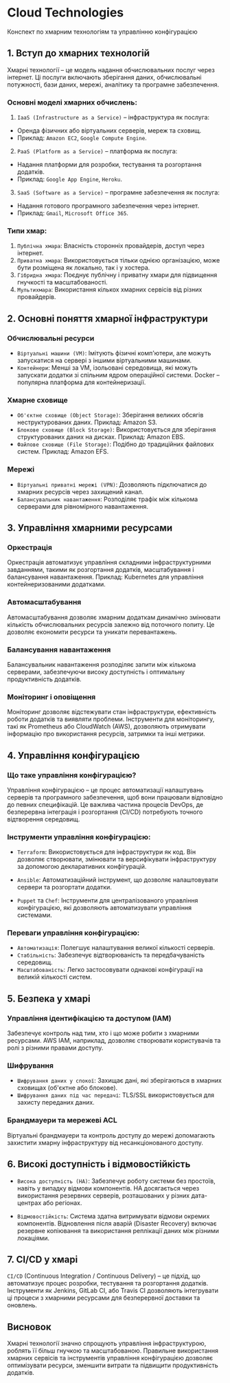 # Cloud Technologies
Конспект по хмарним технологіям та управлінню конфігурацією

## 1. Вступ до хмарних технологій
Хмарні технології – це модель надання обчислювальних послуг через інтернет. Ці послуги включають зберігання даних, обчислювальні потужності, бази даних, мережі, аналітику та програмне забезпечення.

### Основні моделі хмарних обчислень:
1. `IaaS (Infrastructure as a Service)` – інфраструктура як послуга:

- Оренда фізичних або віртуальних серверів, мереж та сховищ.
- Приклад: `Amazon EC2`, `Google Compute Engine`.

2. `PaaS (Platform as a Service)` – платформа як послуга:

- Надання платформи для розробки, тестування та розгортання додатків.
- Приклад: `Google App Engine`, `Heroku`.

3. `SaaS (Software as a Service)` – програмне забезпечення як послуга:

- Надання готового програмного забезпечення через інтернет.
- Приклад: `Gmail`, `Microsoft Office 365`.

### Типи хмар:
1. `Публічна хмара`: Власність сторонніх провайдерів, доступ через інтернет.
2. `Приватна хмара`: Використовується тільки однією організацією, може бути розміщена як локально, так і у хостера.
3. `Гібридна хмара`: Поєднує публічну і приватну хмари для підвищення гнучкості та масштабованості.
4. `Мультихмара`: Використання кількох хмарних сервісів від різних провайдерів.

## 2. Основні поняття хмарної інфраструктури
### Обчислювальні ресурси

- `Віртуальні машини (VM)`: Імітують фізичні комп'ютери, але можуть запускатися на сервері з іншими віртуальними машинами.
- `Контейнери`: Менші за VM, ізольовані середовища, які можуть запускати додатки зі спільним ядром операційної системи. Docker – популярна платформа для контейнеризації.

### Хмарне сховище
- `Об'єктне сховище (Object Storage)`: Зберігання великих обсягів неструктурованих даних. Приклад: Amazon S3.
- `Блокове сховище (Block Storage)`: Використовується для зберігання структурованих даних на дисках. Приклад: Amazon EBS.
- `Файлове сховище (File Storage)`: Подібно до традиційних файлових систем. Приклад: Amazon EFS.

### Мережі
- `Віртуальні приватні мережі (VPN)`: Дозволяють підключатися до хмарних ресурсів через захищений канал.
- `Балансувальник навантаження`: Розподіляє трафік між кількома серверами для рівномірного навантаження.

## 3. Управління хмарними ресурсами
### Оркестрація
Оркестрація автоматизує управління складними інфраструктурними завданнями, такими як розгортання додатків, масштабування і балансування навантаження. Приклад: Kubernetes для управління контейнеризованими додатками.

### Автомасштабування
Автомасштабування дозволяє хмарним додаткам динамічно змінювати кількість обчислювальних ресурсів залежно від поточного попиту. Це дозволяє економити ресурси та уникати перевантажень.

### Балансування навантаження
Балансувальник навантаження розподіляє запити між кількома серверами, забезпечуючи високу доступність і оптимальну продуктивність додатків.

### Моніторинг і оповіщення
Моніторинг дозволяє відстежувати стан інфраструктури, ефективність роботи додатків та виявляти проблеми. Інструменти для моніторингу, такі як Prometheus або CloudWatch (AWS), дозволяють отримувати інформацію про використання ресурсів, затримки та інші метрики.

## 4. Управління конфігурацією
### Що таке управління конфігурацією?
Управління конфігурацією – це процес автоматизації налаштувань серверів та програмного забезпечення, щоб вони працювали відповідно до певних специфікацій. Це важлива частина процесів DevOps, де безперервна інтеграція і розгортання (CI/CD) потребують точного відтворення середовищ.

### Інструменти управління конфігурацією:
- `Terraform`: Використовується для інфраструктури як код. Він дозволяє створювати, змінювати та версифікувати інфраструктуру за допомогою декларативних конфігурацій.

- `Ansible`: Автоматизаційний інструмент, що дозволяє налаштовувати сервери та розгортати додатки.

- `Puppet` та `Chef`: Інструменти для централізованого управління конфігурацією, які дозволяють автоматизувати управління системами.

### Переваги управління конфігурацією:
- `Автоматизація`: Полегшує налаштування великої кількості серверів.
- `Стабільність`: Забезпечує відтворюваність та передбачуваність середовищ.
- `Масштабованість`: Легко застосовувати однакові конфігурації на великій кількості систем.

## 5. Безпека у хмарі
### Управління ідентифікацією та доступом (IAM)
Забезпечує контроль над тим, хто і що може робити з хмарними ресурсами. AWS IAM, наприклад, дозволяє створювати користувачів та ролі з різними правами доступу.

### Шифрування
- `Шифрування даних у спокої`: Захищає дані, які зберігаються в хмарних сховищах (об'єктне або блокове).
- `Шифрування даних під час передачі`: TLS/SSL використовується для захисту переданих даних.

### Брандмауери та мережеві ACL
Віртуальні брандмауери та контроль доступу до мережі допомагають захистити хмарну інфраструктуру від несанкціонованого доступу.

## 6. Високі доступність і відмовостійкість
- `Висока доступність (HA)`: Забезпечує роботу системи без простоїв, навіть у випадку відмови компонентів. HA досягається через використання резервних серверів, розташованих у різних дата-центрах або регіонах.

- `Відмовостійкість`: Система здатна витримувати відмови окремих компонентів. Відновлення після аварій (Disaster Recovery) включає резервне копіювання та використання реплікації даних між різними локаціями.

## 7. CI/CD у хмарі
`CI/CD` (Continuous Integration / Continuous Delivery) – це підхід, що автоматизує процес розробки, тестування та розгортання додатків. Інструменти як Jenkins, GitLab CI, або Travis CI дозволяють інтегрувати ці процеси з хмарними ресурсами для безперервної доставки та оновлень.

## Висновок
Хмарні технології значно спрощують управління інфраструктурою, роблять її більш гнучкою та масштабованою. Правильне використання хмарних сервісів та інструментів управління конфігурацією дозволяє оптимізувати ресурси, зменшити витрати та підвищити продуктивність додатків.
